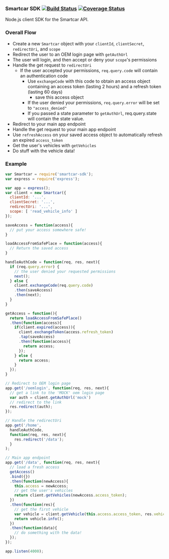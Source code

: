 ### Smartcar SDK [![Build Status](https://travis-ci.com/smartcar/node-sdk.svg?token=jMbuVtXPGeJMPdsn7RQ5&branch=master)](https://travis-ci.com/smartcar/node-sdk) [![Coverage Status](https://coveralls.io/repos/github/smartcar/node-sdk/badge.svg?t=ckIXmq)](https://coveralls.io/github/smartcar/node-sdk)

Node.js client SDK for the Smartcar API.

### Overall Flow

* Create a new `Smartcar` object with your `clientId`, `clientSecret`, 
`redirectUri`, and `scope`
* Redirect the user to an OEM login page with `getAuthUrl`
* The user will login, and then accept or deny your `scope`'s permissions
* Handle the get request to `redirectUri`
  * If the user accepted your permissions, `req.query.code` will contain an
    authentication code
    * Use `exchangeCode` with this code to obtain an access object 
    containing an access token (lasting 2 hours) and a refresh token 
    (lasting 60 days)
      * save this access object
    * If the user denied your permissions, `req.query.error` will be set 
    to `"access_denied"`
    * If you passed a state parameter to `getAuthUrl`, req.query.state will 
    contain the state value.
* Redirect to your main app endpoint
* Handle the get request to your main app endpoint
* Use `refreshAccess` on your saved access object to automatically refresh an 
expired `access_token`
* Get the user's vehicles with `getVehicles` 
* Do stuff with the vehicle data!

### Example
```javascript
var Smartcar = require('smartcar-sdk');
var express = require('express');

var app = express();
var client = new Smartcar({
  clientId: '...',
  clientSecret: '...',
  redirectUri: '...',
  scope: [ 'read_vehicle_info' ]
});

saveAccess = function(access){
  // put your access somewhere safe!
}

loadAccessFromSafePlace = function(access){
  // Return the saved access
}

handleAuthCode = function(req, res, next){
  if (req.query.error) {
    // the user denied your requested permissions
    next();
  } else {
    client.exchangeCode(req.query.code)
    .then(saveAccess)
    .then(next);
  }
}

getAccess = function(){
  return loadAccessFromSafePlace()
  .then(function(access){
    if(client.expired(access)){
      client.exchangeToken(access.refresh_token)
      .tap(saveAccess)
      .then(function(access){
        return access;
      });
    } else {
      return access;
    }
  });
}

// Redirect to OEM login page
app.get('/oemlogin', function(req, res, next){
  // get a link to the 'MOCK' oem login page
  var auth = client.getAuthUrl('mock')
  // redirect to the link
  res.redirect(auth);
});

// Handle the redirectUri
app.get('/home',
  handleAuthCode, 
  function(req, res, next){
    res.redirect('/data');
  }
);

// Main app endpoint
app.get('/data', function(req, res, next){
  // load a fresh access
  getAccess()
  .bind({})
  .then(function(newAccess){
    this.access = newAccess;
    // get the user's vehicles
    return client.getVehicles(newAccess.access_token);
  })
  .then(function(res){
    // get the first vehicle
    var vehicle = client.getVehicle(this.access.access_token, res.vehicles[0]);
    return vehicle.info();
  })
  .then(function(data){
    // do something with the data!
  });
});

app.listen(4000);
```
